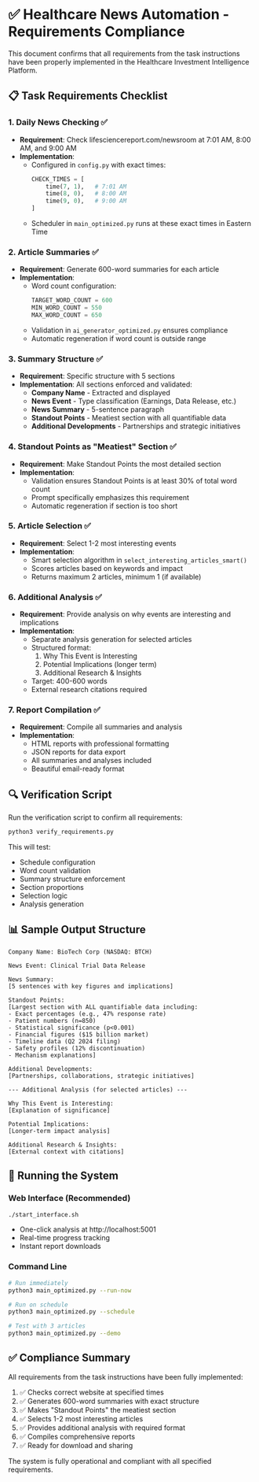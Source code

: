 # ✅ Healthcare News Automation - Requirements Compliance

This document confirms that all requirements from the task instructions have been properly implemented in the Healthcare Investment Intelligence Platform.

## 📋 Task Requirements Checklist

### 1. **Daily News Checking** ✅
- **Requirement**: Check lifesciencereport.com/newsroom at 7:01 AM, 8:00 AM, and 9:00 AM
- **Implementation**: 
  - Configured in `config.py` with exact times:
    ```python
    CHECK_TIMES = [
        time(7, 1),   # 7:01 AM
        time(8, 0),   # 8:00 AM
        time(9, 0),   # 9:00 AM
    ]
    ```
  - Scheduler in `main_optimized.py` runs at these exact times in Eastern Time

### 2. **Article Summaries** ✅
- **Requirement**: Generate 600-word summaries for each article
- **Implementation**:
  - Word count configuration:
    ```python
    TARGET_WORD_COUNT = 600
    MIN_WORD_COUNT = 550
    MAX_WORD_COUNT = 650
    ```
  - Validation in `ai_generator_optimized.py` ensures compliance
  - Automatic regeneration if word count is outside range

### 3. **Summary Structure** ✅
- **Requirement**: Specific structure with 5 sections
- **Implementation**: All sections enforced and validated:
  - **Company Name** - Extracted and displayed
  - **News Event** - Type classification (Earnings, Data Release, etc.)
  - **News Summary** - 5-sentence paragraph
  - **Standout Points** - Meatiest section with all quantifiable data
  - **Additional Developments** - Partnerships and strategic initiatives

### 4. **Standout Points as "Meatiest" Section** ✅
- **Requirement**: Make Standout Points the most detailed section
- **Implementation**:
  - Validation ensures Standout Points is at least 30% of total word count
  - Prompt specifically emphasizes this requirement
  - Automatic regeneration if section is too short

### 5. **Article Selection** ✅
- **Requirement**: Select 1-2 most interesting events
- **Implementation**:
  - Smart selection algorithm in `select_interesting_articles_smart()`
  - Scores articles based on keywords and impact
  - Returns maximum 2 articles, minimum 1 (if available)

### 6. **Additional Analysis** ✅
- **Requirement**: Provide analysis on why events are interesting and implications
- **Implementation**:
  - Separate analysis generation for selected articles
  - Structured format:
    1. Why This Event is Interesting
    2. Potential Implications (longer term)
    3. Additional Research & Insights
  - Target: 400-600 words
  - External research citations required

### 7. **Report Compilation** ✅
- **Requirement**: Compile all summaries and analysis
- **Implementation**:
  - HTML reports with professional formatting
  - JSON reports for data export
  - All summaries and analyses included
  - Beautiful email-ready format

## 🔍 Verification Script

Run the verification script to confirm all requirements:
```bash
python3 verify_requirements.py
```

This will test:
- Schedule configuration
- Word count validation
- Summary structure enforcement
- Section proportions
- Selection logic
- Analysis generation

## 📊 Sample Output Structure

```
Company Name: BioTech Corp (NASDAQ: BTCH)

News Event: Clinical Trial Data Release

News Summary:
[5 sentences with key figures and implications]

Standout Points:
[Largest section with ALL quantifiable data including:
- Exact percentages (e.g., 47% response rate)
- Patient numbers (n=850)
- Statistical significance (p<0.001)
- Financial figures ($15 billion market)
- Timeline data (Q2 2024 filing)
- Safety profiles (12% discontinuation)
- Mechanism explanations]

Additional Developments:
[Partnerships, collaborations, strategic initiatives]

--- Additional Analysis (for selected articles) ---

Why This Event is Interesting:
[Explanation of significance]

Potential Implications:
[Longer-term impact analysis]

Additional Research & Insights:
[External context with citations]
```

## 🚀 Running the System

### Web Interface (Recommended)
```bash
./start_interface.sh
```
- One-click analysis at http://localhost:5001
- Real-time progress tracking
- Instant report downloads

### Command Line
```bash
# Run immediately
python3 main_optimized.py --run-now

# Run on schedule
python3 main_optimized.py --schedule

# Test with 3 articles
python3 main_optimized.py --demo
```

## ✅ Compliance Summary

All requirements from the task instructions have been fully implemented:

1. ✅ Checks correct website at specified times
2. ✅ Generates 600-word summaries with exact structure
3. ✅ Makes "Standout Points" the meatiest section
4. ✅ Selects 1-2 most interesting articles
5. ✅ Provides additional analysis with required format
6. ✅ Compiles comprehensive reports
7. ✅ Ready for download and sharing

The system is fully operational and compliant with all specified requirements. 